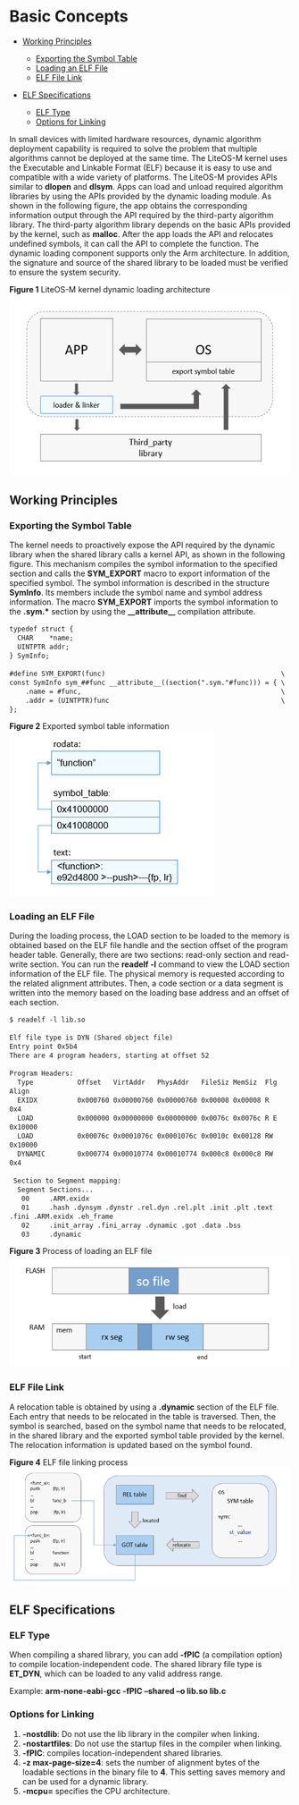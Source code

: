 # Basic Concepts<a name="EN-US_TOPIC_0000001136130422"></a>

-   [Working Principles](#section139861939219)
    -   [Exporting the Symbol Table](#section15414650102716)
    -   [Loading an ELF File](#section5221181562810)
    -   [ELF File Link](#section68441639182817)

-   [ELF Specifications](#section187315541916)
    -   [ELF Type](#section1701552268)
    -   [Options for Linking](#section17292133274)


In small devices with limited hardware resources, dynamic algorithm deployment capability is required to solve the problem that multiple algorithms cannot be deployed at the same time. The LiteOS-M kernel uses the Executable and Linkable Format \(ELF\) because it is easy to use and compatible with a wide variety of platforms. The LiteOS-M provides APIs similar to  **dlopen**  and  **dlsym**. Apps can load and unload required algorithm libraries by using the APIs provided by the dynamic loading module. As shown in the following figure, the app obtains the corresponding information output through the API required by the third-party algorithm library. The third-party algorithm library depends on the basic APIs provided by the kernel, such as  **malloc**. After the app loads the API and relocates undefined symbols, it can call the API to complete the function. The dynamic loading component supports only the Arm architecture. In addition, the signature and source of the shared library to be loaded must be verified to ensure the system security.

**Figure  1**  LiteOS-M kernel dynamic loading architecture<a name="fig3662173651419"></a>  
![](figure/liteos-m-kernel-dynamic-loading-architecture.png "liteos-m-kernel-dynamic-loading-architecture")

## Working Principles<a name="section139861939219"></a>

### Exporting the Symbol Table<a name="section15414650102716"></a>

The kernel needs to proactively expose the API required by the dynamic library when the shared library calls a kernel API, as shown in the following figure. This mechanism compiles the symbol information to the specified section and calls the  **SYM\_EXPORT**  macro to export information of the specified symbol. The symbol information is described in the structure  **SymInfo**. Its members include the symbol name and symbol address information. The macro  **SYM\_EXPORT**  imports the symbol information to the  **.sym.\***  section by using the  **\_\_attribute\_\_**  compilation attribute.

```
typedef struct {
  CHAR    *name;
  UINTPTR addr;
} SymInfo;

#define SYM_EXPORT(func)                                            \
const SymInfo sym_##func __attribute__((section(".sym."#func))) = { \
    .name = #func,                                                  \
    .addr = (UINTPTR)func                                           \
};
```

**Figure  2**  Exported symbol table information<a name="fig1024363510159"></a>  
![](figure/exported-symbol-table-information.png "exported-symbol-table-information")

### Loading an ELF File<a name="section5221181562810"></a>

During the loading process, the LOAD section to be loaded to the memory is obtained based on the ELF file handle and the section offset of the program header table. Generally, there are two sections: read-only section and read-write section. You can run the  **readelf -l**  command to view the LOAD section information of the ELF file. The physical memory is requested according to the related alignment attributes. Then, a code section or a data segment is written into the memory based on the loading base address and an offset of each section.

```
$ readelf -l lib.so

Elf file type is DYN (Shared object file)
Entry point 0x5b4
There are 4 program headers, starting at offset 52

Program Headers:
  Type           Offset   VirtAddr   PhysAddr   FileSiz MemSiz  Flg Align
  EXIDX          0x000760 0x00000760 0x00000760 0x00008 0x00008 R   0x4
  LOAD           0x000000 0x00000000 0x00000000 0x0076c 0x0076c R E 0x10000
  LOAD           0x00076c 0x0001076c 0x0001076c 0x0010c 0x00128 RW  0x10000
  DYNAMIC        0x000774 0x00010774 0x00010774 0x000c8 0x000c8 RW  0x4

 Section to Segment mapping:
  Segment Sections...
   00     .ARM.exidx
   01     .hash .dynsym .dynstr .rel.dyn .rel.plt .init .plt .text .fini .ARM.exidx .eh_frame
   02     .init_array .fini_array .dynamic .got .data .bss
   03     .dynamic
```

**Figure  3**  Process of loading an ELF file<a name="fig15547494157"></a>  
![](figure/process-of-loading-an-elf-file.png "process-of-loading-an-elf-file")

### ELF File Link<a name="section68441639182817"></a>

A relocation table is obtained by using a  **.dynamic**  section of the ELF file. Each entry that needs to be relocated in the table is traversed. Then, the symbol is searched, based on the symbol name that needs to be relocated, in the shared library and the exported symbol table provided by the kernel. The relocation information is updated based on the symbol found.

**Figure  4**  ELF file linking process<a name="fig968155141613"></a>  
![](figure/elf-file-linking-process.png "elf-file-linking-process")

## ELF Specifications<a name="section187315541916"></a>

### ELF Type<a name="section1701552268"></a>

When compiling a shared library, you can add  **-fPIC**  \(a compilation option\) to compile location-independent code. The shared library file type is  **ET\_DYN**, which can be loaded to any valid address range.

Example:  **arm-none-eabi-gcc -fPIC –shared –o lib.so lib.c**

### Options for Linking<a name="section17292133274"></a>

1.  **-nostdlib**: Do not use the lib library in the compiler when linking.
2.  **-nostartfiles**: Do not use the startup files in the compiler when linking.
3.  **-fPIC**: compiles location-independent shared libraries.
4.  **-z max-page-size=4**: sets the number of alignment bytes of the loadable sections in the binary file to  **4**. This setting saves memory and can be used for a dynamic library.
5.  **-mcpu=**  specifies the CPU architecture.


